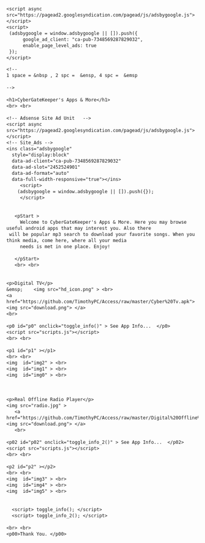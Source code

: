 <html>
  <head>
    <link href="styles.css" rel="stylesheet">

 <!--Adsense Ads Ad Id In A Sense For Sites    -->
    <script async src="https://pagead2.googlesyndication.com/pagead/js/adsbygoogle.js"></script>
    <script>
     (adsbygoogle = window.adsbygoogle || []).push({
          google_ad_client: "ca-pub-7348569287829032",
          enable_page_level_ads: true
     });
    </script>

  </head>
  <body>
	
	<!--
	1 space = &nbsp , 2 spc =  &ensp, 4 spc =  &emsp
	
	-->
	
    <h1>CyberGateKeeper's Apps & More</h1>
	<br> <br>
	
    <!-- Adsense Site Ad Unit   -->
	<script async src="https://pagead2.googlesyndication.com/pagead/js/adsbygoogle.js"></script>
	<!-- Site_Ads -->
	<ins class="adsbygoogle"
	  style="display:block"
	  data-ad-client="ca-pub-7348569287829032"
	  data-ad-slot="2452524901"
	  data-ad-format="auto"
	  data-full-width-responsive="true"></ins>
         <script>
        (adsbygoogle = window.adsbygoogle || []).push({});
         </script>


       <pStart >
         Welcome to CyberGateKeeper's Apps & More. Here you may browse useful android apps that may interest you. Also there 
	 will be popular mp3 search to download your favorite songs. When you think media, come here, where all your media
         needs is met in one place. Enjoy!
	  
       </pStart>
       <br> <br>

	 
    <p>Digital TV</p>
	&emsp;    <img src="hd_icon.png" > <br>
    <a href="https://github.com/TimothyPC/Access/raw/master/Cyber%20Tv.apk"> <img src="download.png"> </a> 
    <br>
	
	<p0 id="p0" onclick="toggle_info()" > See App Info...  </p0> 
	<script src="scripts.js"></script>
	<br> <br>
	
	<p1 id="p1" ></p1>
	<br> <br>
	<img  id="img2" > <br>
	<img  id="img1" > <br>
	<img  id="img0" > <br>

	
	
	<p>Real Offline Radio Player</p>
	<img src="radio.jpg" > 
       <a href="https://github.com/TimothyPC/Access/raw/master/Digital%20Offline%20Radio.apk"> <img src="download.png"> </a> 
       <br>
	
	<p02 id="p02" onclick="toggle_info_2()" > See App Info...  </p02> 
	<script src="scripts.js"></script>
	<br> <br>
	
	<p2 id="p2" ></p2>
	<br> <br>
	<img  id="img3" > <br>
	<img  id="img4" > <br>
	<img  id="img5" > <br>
	

      <script> toggle_info(); </script>
      <script> toggle_info_2(); </script>
	
	<br> <br>
	<p00>Thank You. </p00>
	
  </body>
</html>		
